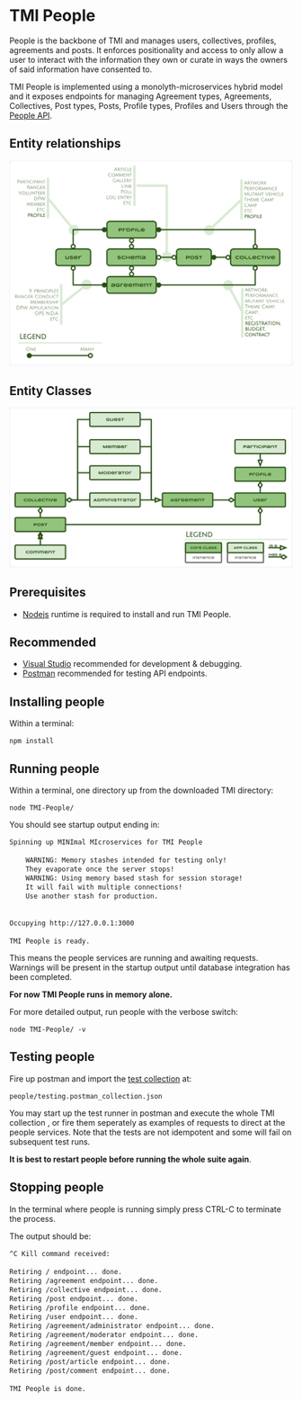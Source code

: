 # TMI People


People is the backbone of TMI and manages users, collectives, profiles,
agreements and posts. It enforces positionality and access to only allow a user
to interact with the information they own or curate in ways the owners of said
information have consented to.

TMI People is implemented using a monolyth-microservices hybrid model and
it exposes endpoints for managing Agreement types, Agreements, Collectives,
Post types, Posts, Profile types, Profiles and Users through the
[People API](./API.md).


## Entity relationships

![People Entity Relationships](https://github.com/AfrikaBurn/TMI/blob/master/docs/svg/People-Entity-Relationships.svg?sanitize=true)


## Entity Classes

![People Class Diagram](https://github.com/AfrikaBurn/TMI/raw/master/docs/svg/People-Entity-Classes.svg?sanitize=true)


## Prerequisites

* [Nodejs](https://nodejs.org) runtime is required to install and run TMI
  People.


## Recommended

* [Visual Studio](https://visualstudio.microsoft.com) recommended for
  development & debugging.
* [Postman](https://www.getpostman.com) recommended for testing API endpoints.


## Installing people


Within a terminal:
```
npm install
```


## Running people

Within a terminal, one directory up from the downloaded TMI directory:
```
node TMI-People/
```

You should see startup output ending in:

```
Spinning up MINImal MIcroservices for TMI People

    WARNING: Memory stashes intended for testing only!
    They evaporate once the server stops!
    WARNING: Using memory based stash for session storage!
    It will fail with multiple connections!
    Use another stash for production.


Occupying http://127.0.0.1:3000

TMI People is ready.
```

This means the people services are running and awaiting requests.
Warnings will be present in the startup output until database integration has
been completed.


**For now TMI People runs in memory alone.**

For more detailed output, run people with the verbose switch:

```
node TMI-People/ -v
```


## Testing people

Fire up postman and import the
[test collection](https://github.com/AfrikaBurn/tmi-people/blob/master/testing.postman_collection.json) at:
```
people/testing.postman_collection.json
```

You may start up the test runner in postman and execute the whole TMI collection
, or fire them seperately as examples of requests to direct at the people
services. Note that the tests are not idempotent and some will fail on
subsequent test runs.

**It is best to restart people before running the whole suite again**.


## Stopping people

In the terminal where people is running simply press CTRL-C to terminate the
process.

The output should be:
```
^C Kill command received:

Retiring / endpoint... done.
Retiring /agreement endpoint... done.
Retiring /collective endpoint... done.
Retiring /post endpoint... done.
Retiring /profile endpoint... done.
Retiring /user endpoint... done.
Retiring /agreement/administrator endpoint... done.
Retiring /agreement/moderator endpoint... done.
Retiring /agreement/member endpoint... done.
Retiring /agreement/guest endpoint... done.
Retiring /post/article endpoint... done.
Retiring /post/comment endpoint... done.

TMI People is done.
```
